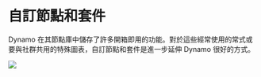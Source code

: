 # 自訂節點和套件

Dynamo 在其節點庫中儲存了許多開箱即用的功能。對於這些經常使用的常式或要與社群共用的特殊圖表，自訂節點和套件是進一步延伸 Dynamo 很好的方式。

![](./images/customNodes\_cover01.jpg)
